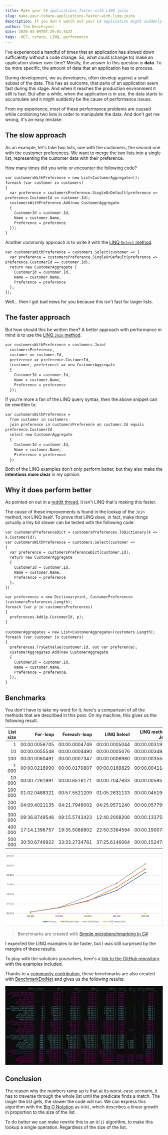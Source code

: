 ```yaml
---
title: Make your C# applications faster with LINQ joins
slug: make-your-csharp-applications-faster-with-linq-joins
description: If you don't watch out your C# application might suddenly perform badly. As a solution, we can limit the number of operations with a LINQ Join.
author: Tim Deschryver
date: 2020-03-09T07:29:01.542Z
tags: .NET, csharp, LINQ, performance
---
```


I've experienced a handful of times that an application has slowed down sufficiently without a code change.
So, what could (change to) make an application slower over time?
Mostly, the answer to this question is **data**.
To be more specific, the amount of data that an application has to process.

During development, we as developers, often develop against a small subset of the data.
This has as outcome, that parts of an application seem fast during this stage.
And when it reaches the production environment it still is fast.
But after a while, when the application is in use, the data starts to accumulate and it might suddenly be the cause of performance issues.

From my experience, most of these performance problems are caused while combining two lists in order to manipulate the data.
And don't get me wrong, it's an easy mistake.

## The slow approach

As an example, let's take two lists, one with the customers, the second one with the customer preferences.
We want to merge the two lists into a single list, representing the customer data with their preference.

How many times did you write or encounter the following code?

```cs:Foreach-loop
var customersWithPreference = new List<CustomerAggregate>();
foreach (var customer in customers)
{
  var preference = customersPreference.SingleOrDefault(preference => preference.CustomerId == customer.Id);
  customersWithPreference.Add(new CustomerAggregate
  {
    CustomerId = customer.Id,
    Name = customer.Name,
    Preference = preference
  });
}
```

Another commonly approach is to write it with the [LINQ `Select` method](https://docs.microsoft.com/en-us/dotnet/api/system.linq.enumerable.select?view=netstandard-2.1).

```cs:LINQ Select
var customersWithPreference = customers.Select(customer => {
  var preference = customersPreference.SingleOrDefault(preference => preference.CustomerId == customer.Id);
  return new CustomerAggregate {
    CustomerId = customer.Id,
    Name = customer.Name,
    Preference = preference
  };
});
```

Well... then I got bad news for you because this isn't fast for larger lists.

## The faster approach

But how should this be written then?
A better approach with performance in mind is to use the [LINQ `Join` method](https://docs.microsoft.com/en-us/dotnet/api/system.linq.enumerable.join?view=netstandard-2.1).

```cs:LINQ method Join
var customersWithPreference = customers.Join(
  customersPreference,
  customer => customer.Id,
  preference => preference.CustomerId,
  (customer, preference) => new CustomerAggregate
  {
    CustomerId = customer.Id,
    Name = customer.Name,
    Preference = preference
  });
```

If you're more a fan of the LINQ query syntax, then the above snippet can be rewritten to:

```cs:LINQ query Join
var customersWithPreference =
  from customer in customers
  join preference in customersPreference on customer.Id equals preference.CustomerId
  select new CustomerAggregate
  {
    CustomerId = customer.Id,
    Name = customer.Name,
    Preference = preference
  };
```

Both of the LINQ examples don't only perform better, but they also make the **intentions more clear** in my opinion.

## Why it does perform better

As pointed on out in a [reddit thread](https://www.reddit.com/r/csharp/comments/ffshqo/make_your_csharp_applications_faster_with_linq/), it isn't LINQ that's making this faster.

The cause of these improvements is found in the lookup of the `Join` method, not LINQ itself.
To prove that LINQ does, in fact, make things actually a tiny bit slower can be tested with the following code.

```cs:Dictionary
var customersPreferenceDict = customersPreferences.ToDictionary(k => k.CustomerId);
var customersWithPreference = customers.Select(customer =>
{
  var preference = customersPreferenceDict[customer.Id];
  return new CustomerAggregate
  {
    CustomerId = customer.Id,
    Name = customer.Name,
    Preference = preference
  };
})
```

```cs:Manual iteration
var preferences = new Dictionary<int, CustomerPreference>(customersPreferences.Length);
foreach (var p in customersPreferences)
{
  preferences.Add(p.CustomerId, p);
}

customerAggregates = new List<CustomerAggregate>(customers.Length);
foreach (var customer in customers)
{
  preferences.TryGetValue(customer.Id, out var preference);
  customerAggregates.Add(new CustomerAggregate
  {
    CustomerId = customer.Id,
    Name = customer.Name,
    Preference = preference,
  });
}
```

## Benchmarks

You don't have to take my word for it, here's a comparison of all the methods that are described in this post.
On my machine, this gives us the following result.

| List size |      For-loop |  Foreach-loop |   LINQ Select | LINQ method Join | LINQ query Join |    Dictionary | Prefilled Dictionary | Manual iteration |
| --------: | ------------: | ------------: | ------------: | ---------------: | --------------: | ------------: | -------------------: | ---------------: |
|         1 | 00:00.0056705 | 00:00.0004749 | 00:00.0005044 |    00:00.0031932 |   00:00.0003097 | 00:00.0005084 |        00:00.0001750 |         .0057285 |
|        10 | 00:00.0055548 | 00:00.0004490 | 00:00.0005076 |    00:00.0034938 |   00:00.0002472 | 00:00.0004444 |        00:00.0001647 |         .0063443 |
|       100 | 00:00.0060491 | 00:00.0007347 | 00:00.0006980 |    00:00.0035554 |   00:00.0010058 | 00:00.0004902 |        00:00.0001806 |         .0079778 |
|     1 000 | 00:00.0216990 | 00:00.0170807 | 00:00.0169829 |    00:00.0041184 |   00:00.0010638 | 00:00.0006651 |        00:00.0002220 |         .0067956 |
|    10 000 | 00:00.7261891 | 00:00.6516171 | 00:00.7047633 |    00:00.0059576 |   00:00.0017884 | 00:00.0010040 |        00:00.0008011 |         .0092210 |
|   100 000 | 01:02.0488321 | 00:57.5521209 | 01:05.2631133 |    00:00.0451954 |   00:00.0366773 | 00:00.0091225 |        00:00.0079996 |         .0131450 |
|   200 000 | 04:09.4021135 | 04:21.7946002 | 04:25.9571240 |    00:00.0577996 |   00:00.0551096 | 00:00.0221926 |        00:00.0217287 |         .0202470 |
|   300 000 | 09:36.8749546 | 09:15.5743423 | 12:40.2008206 |    00:00.1337581 |   00:00.1380703 | 00:00.0269653 |        00:00.0286574 |         .0213501 |
|   400 000 | 17:14.1396757 | 19:35.5088802 | 22:50.3364594 |    00:00.1900785 |   00:00.1508965 | 00:00.0426907 |        00:00.0424060 |         .0376827 |
|   500 000 | 30:50.6746922 | 33:33.2734761 | 37:25.6146064 |    00:00.1524784 |   00:00.1470995 | 00:00.0586161 |        00:00.0571202 |         .0489719 |

![A graph showing the benchmarks](./images/graph.png)

> Benchmarks are created with [Simple microbenchmarking in C#](https://jonskeet.uk/csharp/benchmark.html)

I expected the LINQ examples to be faster, but I was still surprised by the margins of these results.

To play with the solutions yourselves, here's a [link to the GitHub repository](https://github.com/timdeschryver/csharp-benchmarks) with the examples included.

Thanks to a [community contribution](https://github.com/timdeschryver/csharp-benchmarks/commit/e4026d705863472e9708f16c2f44cae24bffd69e), these benchmarks are also created with [BenchmarkDotNet](https://github.com/dotnet/BenchmarkDotNet) and gives us the following results:

![Benchmark of the different implementations](./images/benchmark.png)

## Conclusion

The reason why the numbers ramp up is that at its worst-case scenario, it has to traverse through the whole list until the predicate finds a match.
The larger the list gets, the slower the code will run.
We can express this algorithm with the [Big O Notation](https://en.wikipedia.org/wiki/Big_O_notation) as `O(N)`, which describes a linear growth in proportion to the size of the list.

To do better we can make rewrite this to an `O(1)` algorithm, to make this lookup a single operation. Regardless of the size of the list.
